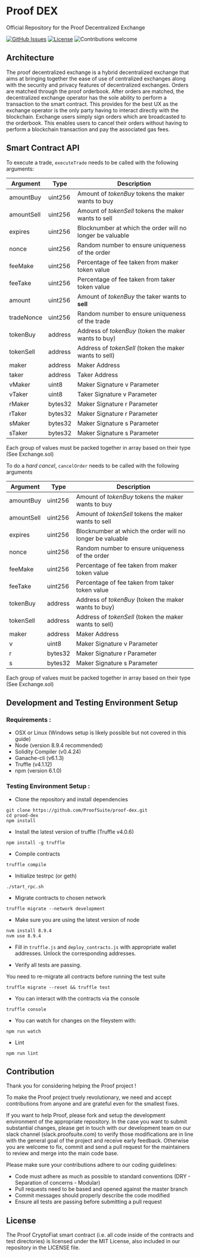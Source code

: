 
# Proof DEX
Official Repository for the Proof Decentralized Exchange

<!-- [![Build Status](https://travis-ci.org/ProofSuite/ProofCryptoFiat.svg?branch=develop)](https://travis-ci.org/ProofSuite/ProofCryptoFiat) -->
<!-- [![Code Coverage](https://codecov.io/gh/ProofSuite/ProofCryptoFiat/branch/develop/graph/badge.svg)](https://codecov.io/gh/ProofSuite/ProofCryptoFiat) -->

[![GitHub Issues](https://img.shields.io/github/issues/Proofsuite/amp-dex.svg)](https://github.com/Proofsuite/amp-dex/issues)
[![License](https://img.shields.io/badge/license-MIT-blue.svg)](https://opensource.org/licenses/MIT)
![Contributions welcome](https://img.shields.io/badge/contributions-welcome-orange.svg)

## Architecture

The proof decentralized exchange is a hybrid decentralized exchange that aims at bringing together the ease of use of centralized exchanges along with the
security and privacy features of decentralized exchanges. Orders are matched through the proof orderbook. After orders are matched, the decentralized exchange
operator has the sole ability to perform a transaction to the smart contract. This provides for the best UX as the exchange operator is the only party having to
interact directly with the blockchain. Exchange users simply sign orders which are broadcasted to the orderbook. This enables users to cancel their orders without
having to perform a blockchain transaction and pay the associated gas fees.

## Smart Contract API

To execute a trade, `executeTrade` needs to be called with the following arguments:

| Argument            | Type                             | Description                     |
| ------------------- | -------------------------------- |-------------------------------- |
| amountBuy           | uint256                          | Amount of _tokenBuy_ tokens the maker wants to buy |
| amountSell          | uint256                          | Amount of _tokenSell_ tokens the maker wants to sell |
| expires             | uint256                          | Blocknumber at which the order will no longer be valuable |
| nonce               | uint256                          | Random number to ensure uniqueness of the order |
| feeMake             | uint256                          | Percentage of fee taken from maker token value |
| feeTake             | uint256                          | Percentage of fee taken from taker token value |
| amount              | uint256                          | Amount of _tokenBuy_ the taker wants to **sell** |
| tradeNonce          | uint256                          | Random number to ensure uniqueness of the trade |
| tokenBuy            | address                          | Address of _tokenBuy_ (token the maker wants to buy) |
| tokenSell           | address                          | Address of _tokenSell_ (token the maker wants to sell) |
| maker               | address                          | Maker Address |
| taker               | address                          | Taker Address |
| vMaker              | uint8                            | Maker Signature v Parameter |
| vTaker              | uint8                            | Taker Signature v Parameter |
| rMaker              | bytes32                          | Maker Signature r Parameter |
| rTaker              | bytes32                          | Maker Signature r Parameter |
| sMaker              | bytes32                          | Maker Signature s Parameter |
| sTaker              | bytes32                          | Maker Signature s Parameter |

Each group of values must be packed together in array based on their type (See Exchange.sol)


To do a _hard cancel_, `cancelOrder` needs to be called with the following arguments

| Argument            | Type                             | Description                     |
| ------------------- | -------------------------------- |-------------------------------- |
| amountBuy           | uint256                          | Amount of _tokenBuy_ tokens the maker wants to buy |
| amountSell          | uint256                          | Amount of _tokenSell_ tokens the maker wants to sell |
| expires             | uint256                          | Blocknumber at which the order will no longer be valuable |
| nonce               | uint256                          | Random number to ensure uniqueness of the order |
| feeMake             | uint256                          | Percentage of fee taken from maker token value |
| feeTake             | uint256                          | Percentage of fee taken from taker token value |
| tokenBuy            | address                          | Address of _tokenBuy_ (token the maker wants to buy) |
| tokenSell           | address                          | Address of _tokenSell_ (token the maker wants to sell) |
| maker               | address                          | Maker Address |
| v                   | uint8                            | Maker Signature v Parameter |
| r                   | bytes32                          | Maker Signature r Parameter |
| s                   | bytes32                          | Maker Signature s Parameter |

Each group of values must be packed together in array based on their type (See Exchange.sol)

## Development and Testing Environment Setup

### Requirements :
- OSX or Linux (Windows setup is likely possible but not covered in this guide)
- Node (version 8.9.4 recommended)
- Solidity Compiler (v0.4.24)
- Ganache-cli (v6.1.3)
- Truffle (v4.1.12)
- npm (version 6.1.0)


### Testing Environment Setup :

- Clone the repository and install dependencies

```
git clone https://github.com/ProofSuite/proof-dex.git
cd prood-dex
npm install
```

- Install the latest version of truffle (Truffle v4.0.6)


```
npm install -g truffle
```

- Compile contracts
```
truffle compile
```

- Initialize testrpc (or geth)

```
./start_rpc.sh
```

- Migrate contracts to chosen network

```
truffle migrate --network development
```

- Make sure you are using the latest version of node

```
nvm install 8.9.4
nvm use 8.9.4
```


- Fill in `truffle.js` and `deploy_contracts.js` with appropriate wallet addresses. Unlock the corresponding addresses.

- Verify all tests are passing.

You need to re-migrate all contracts before running the test suite

```
truffle migrate --reset && truffle test
```

- You can interact with the contracts via the console

```
truffle console
```


- You can watch for changes on the fileystem with:

```
npm run watch
```

- Lint

```
npm run lint
```

## Contribution

Thank you for considering helping the Proof project !

To make the Proof project truely revolutionary, we need and accept contributions from anyone and are grateful even for the smallest fixes.

If you want to help Proof, please fork and setup the development environment of the appropriate repository.
In the case you want to submit substantial changes, please get in touch with our development team on our slack channel (slack.proofsuite.com) to
verify those modifications are in line with the general goal of the project and receive early feedback. Otherwise you are welcome to fix, commit and
send a pull request for the maintainers to review and merge into the main code base.

Please make sure your contributions adhere to our coding guidelines:

- Code must adhere as much as possible to standard conventions (DRY - Separation of concerns - Modular)
- Pull requests need to be based and opened against the master branch
- Commit messages should properly describe the code modified
- Ensure all tests are passing before submitting a pull request

## License

The Proof CryptoFiat smart contract (i.e. all code inside of the contracts and test directories) is licensed under the MIT License, also included in our repository in the
LICENSE file.




